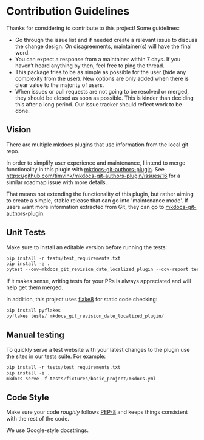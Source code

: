 # Contribution Guidelines

Thanks for considering to contribute to this project! Some guidelines:

- Go through the issue list and if needed create a relevant issue to discuss the change design. On disagreements, maintainer(s) will have the final word.
- You can expect a response from a maintainer within 7 days. If you haven’t heard anything by then, feel free to ping the thread.
- This package tries to be as simple as possible for the user (hide any complexity from the user). New options are only added when there is clear value to the majority of users.
- When issues or pull requests are not going to be resolved or merged, they should be closed as soon as possible. This is kinder than deciding this after a long period. Our issue tracker should reflect work to be done.

## Vision

There are multiple mkdocs plugins that use information from the local git repo. 

In order to simplify user experience and maintenance,
I intend to merge functionality in this plugin with [mkdocs-git-authors-plugin](https://github.com/timvink/mkdocs-git-authors-plugin).
See https://github.com/timvink/mkdocs-git-authors-plugin/issues/16 for a similar roadmap issue with more details.

That means not extending the functionality of this plugin, but rather aiming to create a simple, stable release that can go into 'maintenance mode'.
If users want more information extracted from Git, they can go to [mkdocs-git-authors-plugin](https://github.com/timvink/mkdocs-git-authors-plugin).

## Unit Tests

Make sure to install an editable version before running the tests:

```python
pip install -r tests/test_requirements.txt
pip install -e .
pytest --cov=mkdocs_git_revision_date_localized_plugin --cov-report term-missing tests/
```

If it makes sense, writing tests for your PRs is always appreciated and will help get them merged.

In addition, this project uses [flake8](https://github.com/PyCQA/flake8) for static code checking:

```python
pip install pyflakes
pyflakes tests/ mkdocs_git_revision_date_localized_plugin/
```

## Manual testing

To quickly serve a test website with your latest changes to the plugin use the sites in our tests suite.
For example:

```python
pip install -r tests/test_requirements.txt
pip install -e .
mkdocs serve -f tests/fixtures/basic_project/mkdocs.yml
```

## Code Style

Make sure your code *roughly* follows [PEP-8](https://www.python.org/dev/peps/pep-0008/)
and keeps things consistent with the rest of the code.

We use Google-style docstrings.
